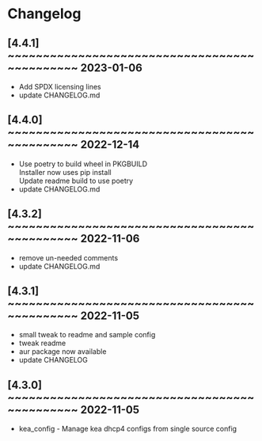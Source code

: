 # Changelog

## [4.4.1] ~~~~~~~~~~~~~~~~~~~~~~~~~~~~~~~~~~~~~~~~~~~~~ 2023-01-06
 - Add SPDX licensing lines  
 - update CHANGELOG.md  

## [4.4.0] ~~~~~~~~~~~~~~~~~~~~~~~~~~~~~~~~~~~~~~~~~~~~~ 2022-12-14
 - Use poetry to build wheel in PKGBUILD  
   Installer now uses pip install  
   Update readme build to use poetry  
 - update CHANGELOG.md  

## [4.3.2] ~~~~~~~~~~~~~~~~~~~~~~~~~~~~~~~~~~~~~~~~~~~~~ 2022-11-06
 - remove un-needed comments  
 - update CHANGELOG.md  

## [4.3.1] ~~~~~~~~~~~~~~~~~~~~~~~~~~~~~~~~~~~~~~~~~~~~~ 2022-11-05
 - small tweak to readme and sample config  
 - tweak readme  
 - aur package now available  
 - update CHANGELOG  

## [4.3.0] ~~~~~~~~~~~~~~~~~~~~~~~~~~~~~~~~~~~~~~~~~~~~~ 2022-11-05
 - kea_config - Manage kea dhcp4 configs from single source config  

